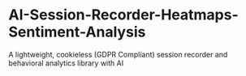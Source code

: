 # AI-Session-Recorder-Heatmaps-Sentiment-Analysis
A lightweight, cookieless (GDPR Compliant) session recorder and behavioral analytics library with AI
